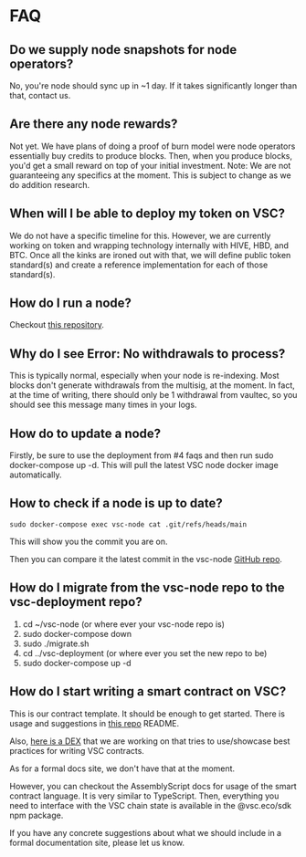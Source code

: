 # FAQ

## Do we supply node snapshots for node operators?

No, you're node should sync up in ~1 day. If it takes significantly longer than that, contact us.

## Are there any node rewards?

Not yet. We have plans of doing a proof of burn model were node operators essentially buy credits to produce blocks. Then, when you produce blocks, you'd get a small reward on top of your initial investment.
Note: We are not guaranteeing any specifics at the moment. This is subject to change as we do addition research.

## When will I be able to deploy my token on VSC?

We do not have a specific timeline for this.
However, we are currently working on token and wrapping technology internally with HIVE, HBD, and BTC. Once all the kinks are ironed out with that, we will define public token standard(s) and create a reference implementation for each of those standard(s).

## How do I run a node?

Checkout [this repository](https://github.com/vsc-eco/vsc-deployment).

## Why do I see Error: No withdrawals to process?

This is typically normal, especially when your node is re-indexing. Most blocks don't generate withdrawals from the multisig, at the moment. In fact, at the time of writing, there should only be 1 withdrawal from vaultec, so you should see this message many times in your logs.
 
## How do to update a node?

Firstly, be sure to use the deployment from #4 ⁠faqs⁠ and then run sudo docker-compose up -d. This will pull the latest VSC node docker image automatically.

## How to check if a node is up to date?

`sudo docker-compose exec vsc-node cat .git/refs/heads/main`

This will show you the commit you are on.

Then you can compare it the latest commit in the vsc-node [GitHub repo](https://github.com/vsc-eco/vsc-node/commits/main/).

## How do I migrate from the vsc-node repo to the vsc-deployment repo?

1) cd ~/vsc-node (or where ever your vsc-node repo is)
2) sudo docker-compose down
3) sudo ./migrate.sh
4) cd ../vsc-deployment (or where ever you set the new repo to be)
5) sudo docker-compose up -d

## How do I start writing a smart contract on VSC?

This is our contract template. It should be enough to get started. There is usage and suggestions in [this repo](https://github.com/vsc-eco/contract-template) README.

Also, [here is a DEX](https://github.com/vsc-eco/dex) that we are working on that tries to use/showcase best practices for writing VSC contracts.

As for a formal docs site, we don't have that at the moment.

However, you can checkout the AssemblyScript docs for usage of the smart contract language. It is very similar to TypeScript. Then, everything you need to interface with the VSC chain state is available in the @vsc.eco/sdk npm package.

If you have any concrete suggestions about what we should include in a formal documentation site, please let us know.